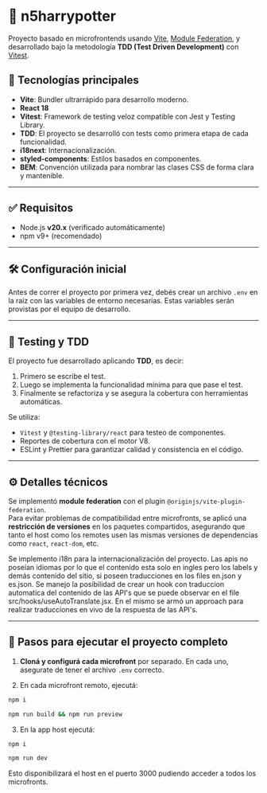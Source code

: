 # 🧪 n5harrypotter

Proyecto basado en microfrontends usando [Vite](https://vitejs.dev/), [Module Federation](https://github.com/originjs/vite-plugin-federation), y desarrollado bajo la metodología **TDD (Test Driven Development)** con [Vitest](https://vitest.dev/).

## 🚀 Tecnologías principales

- **Vite**: Bundler ultrarrápido para desarrollo moderno.
- **React 18**
- **Vitest**: Framework de testing veloz compatible con Jest y Testing Library.
- **TDD**: El proyecto se desarrolló con tests como primera etapa de cada funcionalidad.
- **i18next**: Internacionalización.
- **styled-components**: Estilos basados en componentes.
- **BEM**: Convención utilizada para nombrar las clases CSS de forma clara y mantenible.

---

## ✅ Requisitos

- Node.js **v20.x** (verificado automáticamente)
- npm v9+ (recomendado)

---

## 🛠 Configuración inicial

Antes de correr el proyecto por primera vez, debés crear un archivo `.env` en la raíz con las variables de entorno necesarias. Estas variables serán provistas por el equipo de desarrollo.

---

## 🧪 Testing y TDD

El proyecto fue desarrollado aplicando **TDD**, es decir:

1. Primero se escribe el test.
2. Luego se implementa la funcionalidad mínima para que pase el test.
3. Finalmente se refactoriza y se asegura la cobertura con herramientas automáticas.

Se utiliza:
- `Vitest` y `@testing-library/react` para testeo de componentes.
- Reportes de cobertura con el motor V8.
- ESLint y Prettier para garantizar calidad y consistencia en el código.

---

## ⚙️ Detalles técnicos

Se implementó **module federation** con el plugin `@originjs/vite-plugin-federation`.  
Para evitar problemas de compatibilidad entre microfronts, se aplicó una **restricción de versiones** en los paquetes compartidos, asegurando que tanto el host como los remotes usen las mismas versiones de dependencias como `react`, `react-dom`, etc.

Se implemento i18n para la internacionalización del proyecto. Las apis no poseían idiomas por lo que el contenido esta solo en ingles pero los labels y demás contenido del sitio, si poseen traducciones en los files en.json y es.json. 
Se manejo la posibilidad de crear un hook con traduccion automatica del contenido de las API's que se puede observar en el file src/hooks/useAutoTranslate.jsx. En el mismo se armó un approach para realizar traducciones en vivo de la respuesta de las API's.

---

## 🔧 Pasos para ejecutar el proyecto completo

1. **Cloná y configurá cada microfront** por separado. En cada uno, asegurate de tener el archivo `.env` correcto.

2. En cada microfront remoto, ejecutá:

```bash
npm i

npm run build && npm run preview
```

3. En la app host ejecutá:
```bash
npm i

npm run dev
```
Esto disponibilizará el host en el puerto 3000 pudiendo acceder a todos los microfronts.
